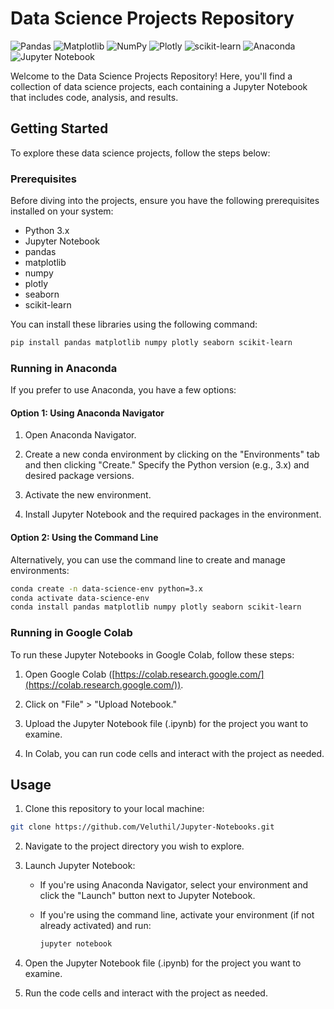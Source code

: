 # Data Science Projects Repository

![Pandas](https://img.shields.io/badge/pandas-%23150458.svg?style=for-the-badge&logo=pandas&logoColor=white)
![Matplotlib](https://img.shields.io/badge/Matplotlib-%23ffffff.svg?style=for-the-badge&logo=Matplotlib&logoColor=black)
![NumPy](https://img.shields.io/badge/numpy-%23013243.svg?style=for-the-badge&logo=numpy&logoColor=white)
![Plotly](https://img.shields.io/badge/Plotly-%233F4F75.svg?style=for-the-badge&logo=plotly&logoColor=white)
![scikit-learn](https://img.shields.io/badge/scikit--learn-%23F7931E.svg?style=for-the-badge&logo=scikit-learn&logoColor=white)
![Anaconda](https://img.shields.io/badge/Anaconda-%2344A833.svg?style=for-the-badge&logo=anaconda&logoColor=white)
![Jupyter Notebook](https://img.shields.io/badge/jupyter-%23FA0F00.svg?style=for-the-badge&logo=jupyter&logoColor=white)

Welcome to the Data Science Projects Repository! Here, you'll find a collection of data science projects, each containing a Jupyter Notebook that includes code, analysis, and results.

## Getting Started

To explore these data science projects, follow the steps below:

### Prerequisites

Before diving into the projects, ensure you have the following prerequisites installed on your system:

- Python 3.x
- Jupyter Notebook
- pandas
- matplotlib
- numpy
- plotly
- seaborn
- scikit-learn

You can install these libraries using the following command:

```bash
pip install pandas matplotlib numpy plotly seaborn scikit-learn
```

### Running in Anaconda

If you prefer to use Anaconda, you have a few options:

#### Option 1: Using Anaconda Navigator

1. Open Anaconda Navigator.

2. Create a new conda environment by clicking on the "Environments" tab and then clicking "Create." Specify the Python version (e.g., 3.x) and desired package versions.

3. Activate the new environment.

4. Install Jupyter Notebook and the required packages in the environment.

#### Option 2: Using the Command Line

Alternatively, you can use the command line to create and manage environments:

```bash
conda create -n data-science-env python=3.x
conda activate data-science-env
conda install pandas matplotlib numpy plotly seaborn scikit-learn
```

### Running in Google Colab

To run these Jupyter Notebooks in Google Colab, follow these steps:

1. Open Google Colab ([https://colab.research.google.com/](https://colab.research.google.com/)).

2. Click on "File" > "Upload Notebook."

3. Upload the Jupyter Notebook file (.ipynb) for the project you want to examine.

4. In Colab, you can run code cells and interact with the project as needed.

## Usage

1. Clone this repository to your local machine:

```bash
git clone https://github.com/Veluthil/Jupyter-Notebooks.git
```

2. Navigate to the project directory you wish to explore.

3. Launch Jupyter Notebook:

   - If you're using Anaconda Navigator, select your environment and click the "Launch" button next to Jupyter Notebook.
   - If you're using the command line, activate your environment (if not already activated) and run:

     ```bash
     jupyter notebook
     ```

4. Open the Jupyter Notebook file (.ipynb) for the project you want to examine.

5. Run the code cells and interact with the project as needed.
